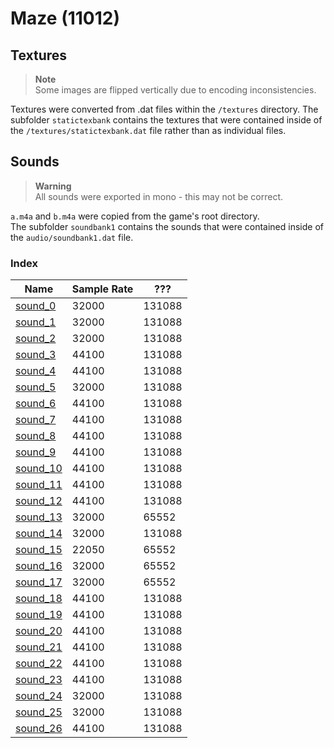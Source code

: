 # Maze (11012)
## Textures
> **Note**  
> Some images are flipped vertically due to encoding inconsistencies.

Textures were converted from .dat files within the `/textures` directory. 
The subfolder `statictexbank` contains the textures that were contained inside of the `/textures/statictexbank.dat` file rather than as individual files.

## Sounds
> **Warning**  
> All sounds were exported in mono - this may not be correct.  

`a.m4a` and `b.m4a` were copied from the game's root directory.  
The subfolder `soundbank1` contains the sounds that were contained inside of the `audio/soundbank1.dat` file. 

### Index
| Name                                       | Sample Rate   | ???    |
|--------------------------------------------|---------------|--------|
| [sound_0](sounds/soundbank1/sound_0.wav)   | 32000         | 131088 |
| [sound_1](sounds/soundbank1/sound_1.wav)   | 32000         | 131088 |
| [sound_2](sounds/soundbank1/sound_2.wav)   | 32000         | 131088 |
| [sound_3](sounds/soundbank1/sound_3.wav)   | 44100         | 131088 |
| [sound_4](sounds/soundbank1/sound_4.wav)   | 44100         | 131088 |
| [sound_5](sounds/soundbank1/sound_5.wav)   | 32000         | 131088 |
| [sound_6](sounds/soundbank1/sound_6.wav)   | 44100         | 131088 |
| [sound_7](sounds/soundbank1/sound_7.wav)   | 44100         | 131088 |
| [sound_8](sounds/soundbank1/sound_8.wav)   | 44100         | 131088 |
| [sound_9](sounds/soundbank1/sound_9.wav)   | 44100         | 131088 |
| [sound_10](sounds/soundbank1/sound_10.wav) | 44100         | 131088 |
| [sound_11](sounds/soundbank1/sound_11.wav) | 44100         | 131088 |
| [sound_12](sounds/soundbank1/sound_12.wav) | 44100         | 131088 |
| [sound_13](sounds/soundbank1/sound_13.wav) | 32000         | 65552  |
| [sound_14](sounds/soundbank1/sound_14.wav) | 32000         | 131088 |
| [sound_15](sounds/soundbank1/sound_15.wav) | 22050         | 65552  |
| [sound_16](sounds/soundbank1/sound_16.wav) | 32000         | 65552  |
| [sound_17](sounds/soundbank1/sound_17.wav) | 32000         | 65552  |
| [sound_18](sounds/soundbank1/sound_18.wav) | 44100         | 131088 |
| [sound_19](sounds/soundbank1/sound_19.wav) | 44100         | 131088 |
| [sound_20](sounds/soundbank1/sound_20.wav) | 44100         | 131088 |
| [sound_21](sounds/soundbank1/sound_21.wav) | 44100         | 131088 |
| [sound_22](sounds/soundbank1/sound_22.wav) | 44100         | 131088 |
| [sound_23](sounds/soundbank1/sound_23.wav) | 44100         | 131088 |
| [sound_24](sounds/soundbank1/sound_24.wav) | 32000         | 131088 |
| [sound_25](sounds/soundbank1/sound_25.wav) | 32000         | 131088 |
| [sound_26](sounds/soundbank1/sound_26.wav) | 44100         | 131088 |
